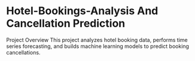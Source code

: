 # Hotel-Bookings-Analysis And Cancellation Prediction

Project Overview
This project analyzes hotel booking data, performs time series forecasting, and builds machine learning models to predict booking cancellations.
